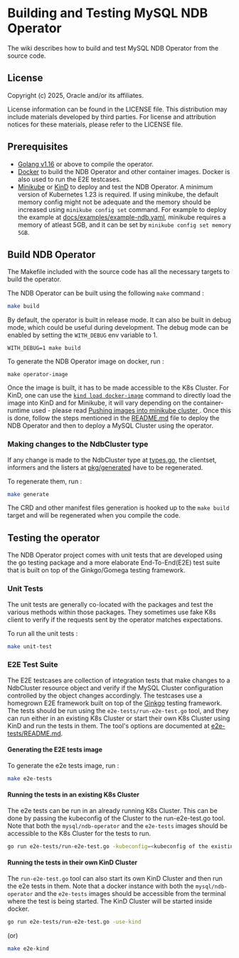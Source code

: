 # Building and Testing MySQL NDB Operator

The wiki describes how to build and test MySQL NDB Operator from the source code.

## License

Copyright (c) 2025, Oracle and/or its affiliates.

License information can be found in the LICENSE file. This distribution may include materials developed by third parties. For license and attribution notices for these materials, please refer to the LICENSE file.

## Prerequisites
 - [Golang v1.16](https://go.dev/dl/) or above to compile the operator.
 - [Docker](https://docs.docker.com/get-docker/) to build the NDB Operator and other container images. Docker is also used to run the E2E testcases.
 - [Minikube](https://minikube.sigs.k8s.io/docs/) or [KinD](https://kind.sigs.k8s.io/) to deploy and test the NDB Operator. A minimum version of Kubernetes 1.23 is required. If using minikube, the default memory config might not be adequate and the memory should be increased using `minikube config set` command. For example to deploy the example at [docs/examples/example-ndb.yaml](docs/examples/example-ndb.yaml), minikube requires a memory of atleast 5GB, and it can be set by `minikube config set memory 5GB`.

## Build NDB Operator

The Makefile included with the source code has all the necessary targets to build the operator.

The NDB Operator can be built using the following `make` command :
```sh
make build
```

By default, the operator is built in release mode. It can also be built in debug mode, which could be useful during development. The debug mode can be enabled by setting the `WITH_DEBUG` env variable to 1.
```ssh
WITH_DEBUG=1 make build
```

To generate the NDB Operator image on docker, run :
```ssh
make operator-image
```

Once the image is built, it has to be made accessible to the K8s Cluster. For KinD, one can use the [`kind load docker-image`](https://kind.sigs.k8s.io/docs/user/quick-start/#loading-an-image-into-your-cluster) command to directly load the image into KinD and for Minikube, it will vary depending on the container-runtime used - please read [Pushing images into minikube cluster
](https://minikube.sigs.k8s.io/docs/handbook/pushing/). Once this is done, follow the steps mentioned in the [README.md](README.md) file to deploy the NDB Operator and then to deploy a MySQL Cluster using the operator.

### Making changes to the NdbCluster type

If any change is made to the NdbCluster type at [types.go](pkg/apis/ndbcontroller/v1/types.go), the clientset, informers and the listers at [pkg/generated](pkg/generated) have to be regenerated.

To regenerate them, run :
```sh
make generate
```

The CRD and other manifest files generation is hooked up to the `make build` target and will be regenerated when you compile the code.


## Testing the operator

The NDB Operator project comes with unit tests that are developed using the go testing package and a more elaborate End-To-End(E2E) test suite that is built on top of the Ginkgo/Gomega testing framework.

### Unit Tests

The unit tests are generally co-located with the packages and test the various methods within those packages. They sometimes use fake K8s client to verify if the requests sent by the operator matches expectations.

To run all the unit tests :
```sh
make unit-test
```

### E2E Test Suite

The E2E testcases are collection of integration tests that make changes to a NdbCluster resource object and verify if the MySQL Cluster configuration controlled by the object changes accordingly. The testcases use a homegrown E2E framework built on top of the [Ginkgo](https://github.com/onsi/ginkgo) testing framework. The tests should be run using the `e2e-tests/run-e2e-test.go` tool, and they can run either in an existing K8s Cluster or start their own K8s Cluster using KinD and run the tests in them. The tool's options are documented at [e2e-tests/README.md](e2e-tests/README.md).

#### Generating the E2E tests image

To generate the e2e tests image, run :
```sh
make e2e-tests
```

#### Running the tests in an existing K8s Cluster

The e2e tests can be run in an already running K8s Cluster. This can be done by passing the kubeconfig of the Cluster to the run-e2e-test.go tool. Note that both the `mysql/ndb-operator` and the `e2e-tests` images should be accessible to the K8s Cluster for the tests to run.

```sh
go run e2e-tests/run-e2e-test.go -kubeconfig=<kubeconfig of the existing K8s Cluster>
```

#### Running the tests in their own KinD Cluster

The `run-e2e-test.go` tool can also start its own KinD Cluster and then run the e2e tests in them. Note that a docker instance with both the `mysql/ndb-operator` and the `e2e-tests` images should be accessible from the terminal where the test is being started. The KinD Cluster will be started inside docker.

```sh
go run e2e-tests/run-e2e-test.go -use-kind
```
(or)
```sh
make e2e-kind
```
